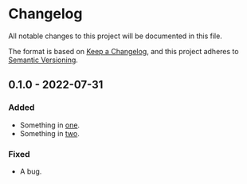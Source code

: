 # Changelog

All notable changes to this project will be documented in this file.

The format is based on [Keep a Changelog](https://keepachangelog.com/en/1.0.0/),
and this project adheres to [Semantic Versioning](https://semver.org/spec/v2.0.0.html).


## 0.1.0 - 2022-07-31

### Added

- Something in [one].
- Something in [two].

[one]: http://example.com/one
[two]: http://example.com/two

### Fixed

- A bug.
